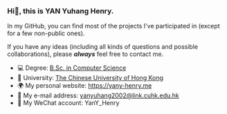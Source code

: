 ### Hi👋, this is YAN Yuhang Henry.

In my GitHub, you can find most of the projects I've participated in (except for a few non-public ones).

If you have any ideas (including all kinds of questions and possible collaborations), please ***always*** feel free to contact me.

- 💻 Degree: [B.Sc. in Computer Science](https://www.cse.cuhk.edu.hk/admission/cscin/)
- 🏫 University: [The Chinese University of Hong Kong](https://www.cuhk.edu.hk/english/index.html)
- 🌍 My personal website: https://yany-henry.me
- 📧 My e-mail address: yanyuhang2002@link.cuhk.edu.hk
- 🐧 My WeChat account: YanY_Henry


<!--
Here are some ideas to get you started:

- 🔭 I’m currently working on ...
- 🌱 I’m currently learning ...
- 👯 I’m looking to collaborate on ...
- 🤔 I’m looking for help with ...
- 💬 Ask me about ...
- 📫 How to reach me: ...
- 😄 Pronouns: ...
- ⚡ Fun fact: ...
-->
